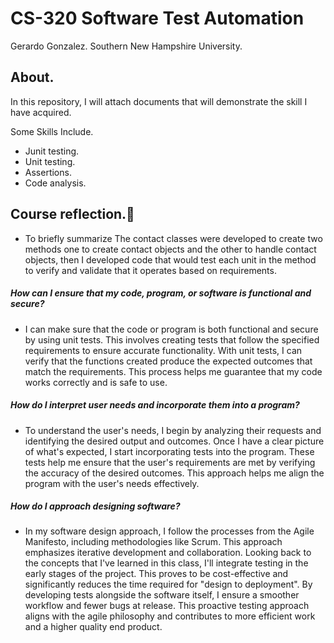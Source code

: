 # CS-320 Software Test Automation
Gerardo Gonzalez.
Southern New Hampshire University. 

## About. 
In this repository, I will attach documents that will demonstrate the skill I have acquired.

Some Skills Include. 
* Junit testing.
* Unit testing. 
* Assertions.
* Code analysis. 
 
## Course reflection.:mag_right: 
* To briefly summarize The contact classes were developed to create two methods one to create contact objects and the other to handle contact objects, then I developed code that would test each unit in the method to verify and validate that it operates based on requirements.
<p>

<p>
<h5> How can I ensure that my code, program, or software is functional and secure?</h5>

* I can make sure that the code or program is both functional and secure by using unit tests. This involves creating tests that follow the specified requirements to ensure accurate functionality. With unit tests, I can verify that the functions created produce the expected outcomes that match the requirements. This process helps me guarantee that my code works correctly and is safe to use.
<p>

<h5> How do I interpret user needs and incorporate them into a program?</h5>

* To understand the user's needs, I begin by analyzing their requests and identifying the desired output and outcomes. Once I have a clear picture of what's expected, I start incorporating tests into the program. These tests help me ensure that the user's requirements are met by verifying the accuracy of the desired outcomes. This approach helps me align the program with the user's needs effectively.
<p>
<h5>How do I approach designing software?</h5>

* In my software design approach, I follow the processes from the Agile Manifesto, including methodologies like Scrum. This approach emphasizes iterative development and collaboration. Looking back to the concepts that I've learned in this class, I'll integrate testing in the early stages of the project. This proves to be cost-effective and significantly reduces the time required for "design to deployment". By developing tests alongside the software itself, I ensure a smoother workflow and fewer bugs at release. This proactive testing approach aligns with the agile philosophy and contributes to more efficient work and a higher quality end product.
							
